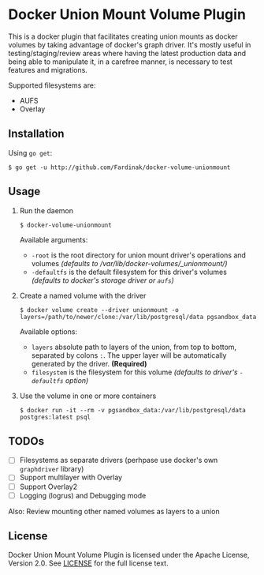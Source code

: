 # Docker Union Mount Volume Plugin
This is a docker plugin that facilitates creating union mounts as docker volumes by taking advantage of docker's graph driver.
It's mostly useful in testing/staging/review areas where having the latest production data and being able to manipulate it, in a carefree manner, is necessary to test features and migrations.

Supported filesystems are:
* AUFS
* Overlay

## Installation
Using `go get`:
```
$ go get -u http://github.com/Fardinak/docker-volume-unionmount
```

## Usage
1. Run the daemon
	```
	$ docker-volume-unionmount
	```
	Available arguments:
	- `-root` is the root directory for union mount driver's operations and volumes _(defaults to /var/lib/docker-volumes/\_unionmount/)_
	- `-defaultfs` is the default filesystem for this driver's volumes _(defaults to docker's storage driver or `aufs`)_

2. Create a named volume with the driver
	```
	$ docker volume create --driver unionmount -o layers=/path/to/newer/clone:/var/lib/postgresql/data pgsandbox_data
	```
	Available options:
	- `layers` absolute path to layers of the union, from top to bottom, separated by colons `:`. The upper layer will be automatically generated by the driver. **(Required)**
	- `filesystem` is the filesystem for this volume _(defaults to driver's `-defaultfs` option)_

3. Use the volume in one or more containers
	```
	$ docker run -it --rm -v pgsandbox_data:/var/lib/postgresql/data postgres:latest psql
	```

## TODOs
- [ ] Filesystems as separate drivers (perhpase use docker's own `graphdriver` library)
- [ ] Support multilayer with Overlay
- [ ] Support Overlay2
- [ ] Logging (logrus) and Debugging mode

Also: Review mounting other named volumes as layers to a union

## License
Docker Union Mount Volume Plugin is licensed under the Apache License, Version 2.0. See [LICENSE](https://github.com/Fardinak/docker-volume-unionmount/blob/master/LICENSE) for the full license text.
